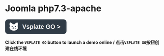 # Joomla php7.3-apache

<a href="https://www.vsplate.com/?docker-compose=https://github.com/vsplate/dcenvs/joomla/php7.3-apache"><img alt="VSPLATE GO" src="https://raw.githubusercontent.com/vsplate/images/master/vsgo_btn.png" width="200px"></a>

**Click the `VSPLATE GO` button to launch a demo online / 点击`VSPLATE GO`按钮创建在线环境**